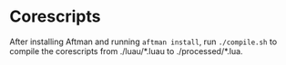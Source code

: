 # Corescripts

After installing Aftman and running `aftman install`, run `./compile.sh` to compile the corescripts from ./luau/\*.luau to ./processed/\*.lua.
